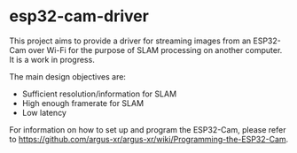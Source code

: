 # esp32-cam-driver

This project aims to provide a driver for streaming images from an ESP32-Cam over Wi-Fi for the purpose of SLAM processing on another computer. It is a work in progress. 

The main design objectives are: 
* Sufficient resolution/information for SLAM
* High enough framerate for SLAM
* Low latency

For information on how to set up and program the ESP32-Cam, please refer to https://github.com/argus-xr/argus-xr/wiki/Programming-the-ESP32-Cam.
